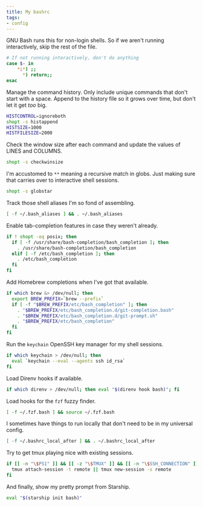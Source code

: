 ```yaml
---
title: My bashrc
tags:
- config
---
```


GNU Bash runs this for non-login shells.
So if we aren't running interactively, skip the rest of the file.

````bash
# If not running interactively, don't do anything
case $- in
    *i*) ;;
      *) return;;
esac
````

Manage the command history.
Only include unique commands that don't start with a space.
Append to the history file so it grows over time,
but don't let it get *too* big.

````bash
HISTCONTROL=ignoreboth
shopt -s histappend
HISTSIZE=1000
HISTFILESIZE=2000
````

Check the window size after each command and update the values of LINES and COLUMNS.

````bash
shopt -s checkwinsize
````

I'm accustomed to `**` meaning a recursive match in globs.
Just making sure that carries over to interactive shell sessions.

````bash
shopt -s globstar
````

Track those shell aliases I'm so fond of assembling.

````bash
[ -f ~/.bash_aliases ] && . ~/.bash_aliases
````

Enable tab-completion features in case they weren't already.

````bash
if ! shopt -oq posix; then
  if [ -f /usr/share/bash-completion/bash_completion ]; then
    . /usr/share/bash-completion/bash_completion
  elif [ -f /etc/bash_completion ]; then
    . /etc/bash_completion
  fi
fi
````

Add Homebrew completions when I've got that available.

````bash
if which brew &> /dev/null; then
  export BREW_PREFIX=`brew --prefix`
  if [ -f "$BREW_PREFIX/etc/bash_completion" ]; then
    . "$BREW_PREFIX/etc/bash_completion.d/git-completion.bash"
    . "$BREW_PREFIX/etc/bash_completion.d/git-prompt.sh"
    . "$BREW_PREFIX/etc/bash_completion"
  fi
fi
````

Run the `keychain` OpenSSH key manager for my shell sessions.

````bash
if which keychain > /dev/null; then
  eval `keychain --eval --agents ssh id_rsa`
fi
````

Load Direnv hooks if available.

````bash
if which direnv > /dev/null; then eval "$(direnv hook bash)"; fi
````

Load hooks for the `fzf` fuzzy finder.

````bash
[ -f ~/.fzf.bash ] && source ~/.fzf.bash
````

I sometimes have things to run locally that don't need to be in my universal config.

````bash
[ -f ~/.bashrc_local_after ] && . ~/.bashrc_local_after
````

Try to get tmux playing nice with existing sessions.

````bash
if [[ -n "\$PS1" ]] && [[ -z "\$TMUX" ]] && [[ -n "\$SSH_CONNECTION" ]]; then
  tmux attach-session -t remote || tmux new-session -s remote
fi
````

And finally, show my pretty prompt from Starship.

````bash
eval "$(starship init bash)"
````
